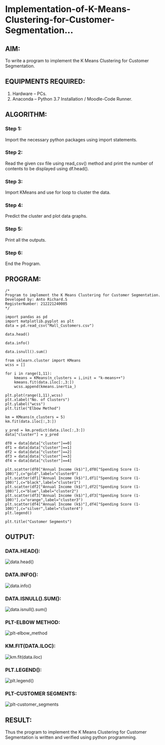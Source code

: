 # Implementation-of-K-Means-Clustering-for-Customer-Segmentation...

## AIM:
To write a program to implement the K Means Clustering for Customer Segmentation.

## EQUIPMENTS REQUIRED:
1. Hardware – PCs.
2. Anaconda – Python 3.7 Installation / Moodle-Code Runner.

## ALGORITHM:
### Step 1:
Import the necessary python packages using import statements. 

### Step 2:
Read the given csv file using read_csv() method and print the number of contents to be displayed using df.head(). 

### Step 3:
Import KMeans and use for loop to cluster the data.

### Step 4:
Predict the cluster and plot data graphs.

### Step 5:
Print all the outputs.

### Step 6:
End the Program.

## PROGRAM:
```
/*
Program to implement the K Means Clustering for Customer Segmentation.
Developed by: Anto Richard.S
RegisterNumber: 212221240005 
*/

import pandas as pd
import matplotlib.pyplot as plt
data = pd.read_csv("Mall_Customers.csv")

data.head()

data.info()

data.isnull().sum()

from sklearn.cluster import KMeans
wcss = []

for i in range(1,11):
    kmeans = KMeans(n_clusters = i,init = "k-means++")
    kmeans.fit(data.iloc[:,3:])
    wcss.append(kmeans.inertia_)

plt.plot(range(1,11),wcss)
plt.xlabel("No. of Clusters")
plt.ylabel("wcss")
plt.title("Elbow Method")

km = KMeans(n_clusters = 5)
km.fit(data.iloc[:,3:])

y_pred = km.predict(data.iloc[:,3:])
data["cluster"] = y_pred

df0 = data[data["cluster"]==0]
df1 = data[data["cluster"]==1]
df2 = data[data["cluster"]==2]
df3 = data[data["cluster"]==3]
df4 = data[data["cluster"]==4]

plt.scatter(df0["Annual Income (k$)"],df0["Spending Score (1-100)"],c="gold",label="cluster0")
plt.scatter(df1["Annual Income (k$)"],df1["Spending Score (1-100)"],c="black",label="cluster1")
plt.scatter(df2["Annual Income (k$)"],df2["Spending Score (1-100)"],c="blue",label="cluster2")
plt.scatter(df3["Annual Income (k$)"],df3["Spending Score (1-100)"],c="orange",label="cluster3")
plt.scatter(df4["Annual Income (k$)"],df4["Spending Score (1-100)"],c="silver",label="cluster4")
plt.legend()

plt.title("Customer Segments")  

```

## OUTPUT:

### DATA.HEAD():
![data.head()](out1.png)

### DATA.INFO():
![data.info()](out2.png)

### DATA.ISNULL().SUM():
![data.isnull().sum()](out3.png)

### PLT-ELBOW METHOD:
![plt-elbow_method](out4.png)

### KM.FIT(DATA.ILOC):
![km.fit(data.iloc)](out5.png)

### PLT.LEGEND():
![plt.legend()](out6.png)

### PLT-CUSTOMER SEGMENTS:
![plt-customer_segments](out7.png)

## RESULT:
Thus the program to implement the K Means Clustering for Customer Segmentation is written and verified using python programming.
